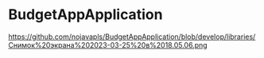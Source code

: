 # BudgetAppApplication
https://github.com/nojavapls/BudgetAppApplication/blob/develop/libraries/Снимок%20экрана%202023-03-25%20в%2018.05.06.png
